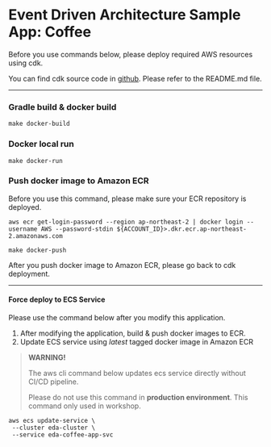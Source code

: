 # Event Driven Architecture Sample App: Coffee

Before you use commands below, please deploy required AWS resources using cdk.

You can find cdk source code in [github](https://github.com/SeoyeonPark/eda-workshop-cdk). Please refer to the README.md file.  

---

### Gradle build & docker build

```shell
make docker-build
```

### Docker local run
```shell
make docker-run
```

### Push docker image to Amazon ECR

Before you use this command, please make sure your ECR repository is deployed.

```shell
aws ecr get-login-password --region ap-northeast-2 | docker login --username AWS --password-stdin ${ACCOUNT_ID}>.dkr.ecr.ap-northeast-2.amazonaws.com

make docker-push
```

After you push docker image to Amazon ECR, please go back to cdk deployment.

---
#### Force deploy to ECS Service

Please use the command below after you modify this application.

1. After modifying the application, build & push docker images to ECR.
2. Update ECS service using _latest_ tagged docker image in Amazon ECR

>__WARNING!__
> 
>The aws cli command below updates ecs service directly without CI/CD pipeline.
>
>Please do not use this command in __production environment__. This command only used in workshop.

```shell
aws ecs update-service \
 --cluster eda-cluster \
 --service eda-coffee-app-svc
```